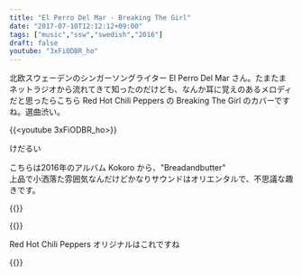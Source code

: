 ```yaml
---
title: "El Perro Del Mar - Breaking The Girl"
date: "2017-07-10T12:12:12+09:00"
tags: ["music","ssw","swedish","2016"]
draft: false
youtube: "3xFiODBR_ho"
---
```


北欧スウェーデンのシンガーソングライター El Perro Del Mar さん。たまたまネットラジオから流れてきて知ったのだけども、なんか耳に覚えのあるメロディだと思ったらこちら Red Hot Chili Peppers の Breaking The Girl のカバーですね。選曲渋い。

{{<youtube 3xFiODBR_ho>}}

けだるい

こちらは2016年のアルバム Kokoro から、"Breadandbutter"  
上品で小洒落た雰囲気なんだけどかなりサウンドはオリエンタルで、不思議な趣きです。

{{<youtube h7V5lnCA7DM>}}

{{<amazon B01H66YPD8>}}

Red Hot Chili Peppers オリジナルはこれですね

{{<youtube iyu04pqC8lE>}}
